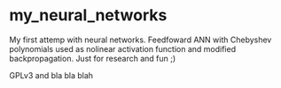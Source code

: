 # my_neural_networks
My first attemp with neural networks.
Feedfoward ANN with Chebyshev polynomials used as nolinear activation function and modified backpropagation. 
Just for research and fun ;)

GPLv3 and bla bla blah


